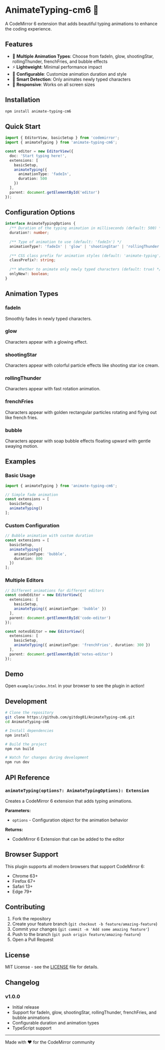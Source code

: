 # AnimateTyping-cm6 🎯

A CodeMirror 6 extension that adds beautiful typing animations to enhance the coding experience.

## Features

- 🎨 **Multiple Animation Types**: Choose from fadeIn, glow, shootingStar, rollingThunder, frenchFries, and bubble effects
- ⚡ **Lightweight**: Minimal performance impact
- 🔧 **Configurable**: Customize animation duration and style
- 🎯 **Smart Detection**: Only animates newly typed characters
- 📱 **Responsive**: Works on all screen sizes

## Installation

```bash
npm install animate-typing-cm6
```

## Quick Start

```typescript
import { EditorView, basicSetup } from 'codemirror';
import { animateTyping } from 'animate-typing-cm6';

const editor = new EditorView({
  doc: 'Start typing here!',
  extensions: [
    basicSetup,
    animateTyping({
      animationType: 'fadeIn',
      duration: 500
    })
  ],
  parent: document.getElementById('editor')
});
```

## Configuration Options

```typescript
interface AnimateTypingOptions {
  /** Duration of the typing animation in milliseconds (default: 500) */
  duration?: number;
  
  /** Type of animation to use (default: 'fadeIn') */
  animationType?: 'fadeIn' | 'glow' | 'shootingStar' | 'rollingThunder' | 'frenchFries' | 'bubble';
  
  /** CSS class prefix for animation styles (default: 'animate-typing') */
  classPrefix?: string;
  
  /** Whether to animate only newly typed characters (default: true) */
  onlyNew?: boolean;
}
```

## Animation Types

### fadeIn
Smoothly fades in newly typed characters.

### glow
Characters appear with a glowing effect.

### shootingStar
Characters appear with colorful particle effects like shooting star ice cream.

### rollingThunder
Characters appear with fast rotation animation.

### frenchFries
Characters appear with golden rectangular particles rotating and flying out like french fries.

### bubble
Characters appear with soap bubble effects floating upward with gentle swaying motion.

## Examples

### Basic Usage
```typescript
import { animateTyping } from 'animate-typing-cm6';

// Simple fade animation
const extensions = [
  basicSetup,
  animateTyping()
];
```

### Custom Configuration
```typescript
// Bubble animation with custom duration
const extensions = [
  basicSetup,
  animateTyping({
    animationType: 'bubble',
    duration: 800
  })
];
```

### Multiple Editors
```typescript
// Different animations for different editors
const codeEditor = new EditorView({
  extensions: [
    basicSetup,
    animateTyping({ animationType: 'bubble' })
  ],
  parent: document.getElementById('code-editor')
});

const notesEditor = new EditorView({
  extensions: [
    basicSetup,
    animateTyping({ animationType: 'frenchFries', duration: 300 })
  ],
  parent: document.getElementById('notes-editor')
});
```

## Demo

Open `example/index.html` in your browser to see the plugin in action!

## Development

```bash
# Clone the repository
git clone https://github.com/gitdog01/AnimateTyping-cm6.git
cd AnimateTyping-cm6

# Install dependencies
npm install

# Build the project
npm run build

# Watch for changes during development
npm run dev
```

## API Reference

### `animateTyping(options?: AnimateTypingOptions): Extension`

Creates a CodeMirror 6 extension that adds typing animations.

**Parameters:**
- `options` - Configuration object for the animation behavior

**Returns:**
- CodeMirror 6 Extension that can be added to the editor

## Browser Support

This plugin supports all modern browsers that support CodeMirror 6:
- Chrome 63+
- Firefox 67+
- Safari 13+
- Edge 79+

## Contributing

1. Fork the repository
2. Create your feature branch (`git checkout -b feature/amazing-feature`)
3. Commit your changes (`git commit -m 'Add some amazing feature'`)
4. Push to the branch (`git push origin feature/amazing-feature`)
5. Open a Pull Request

## License

MIT License - see the [LICENSE](LICENSE) file for details.

## Changelog

### v1.0.0
- Initial release
- Support for fadeIn, glow, shootingStar, rollingThunder, frenchFries, and bubble animations
- Configurable duration and animation types
- TypeScript support

---

Made with ❤️ for the CodeMirror community